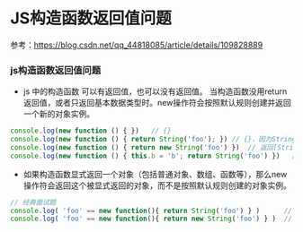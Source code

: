 # JS构造函数返回值问题

参考：https://blog.csdn.net/qq_44818085/article/details/109828889


### js构造函数返回值问题
* js 中的构造函数 可以有返回值，也可以没有返回值。
当构造函数没用return返回值，或者只返回基本数据类型时。new操作符会按照默认规则创建并返回一个新的对象实例。
```js
console.log(new function () { })   // {}
console.log(new function () { return String('foo'); }) // {}，因为String('foo')是个基本数据类型
console.log(new function () { return new String('foo') })  // 返回[String: 'foo']，new String('foo')创建的是对象
console.log(new function () { this.b = 'b'; return String('foo') })   // { b: 'b' }
```

* 如果构造函数显式返回一个对象（包括普通对象、数组、函数等），那么new操作符会返回这个被显式返回的对象，而不是按照默认规则创建的对象实例。

```js
// 经典面试题
console.log( 'foo' == new function(){ return String('foo') } )      // false
console.log( 'foo' == new function(){ return new String('foo') } )  // true
```